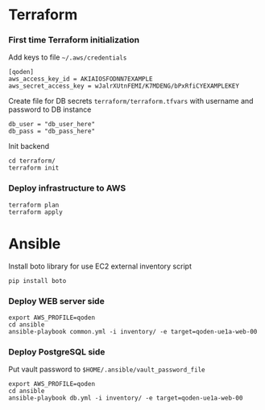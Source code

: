 # Terraform

### First time Terraform initialization
Add keys to file `~/.aws/credentials`
```
[qoden]
aws_access_key_id = AKIAIOSFODNN7EXAMPLE
aws_secret_access_key = wJalrXUtnFEMI/K7MDENG/bPxRfiCYEXAMPLEKEY
```

Create file for DB secrets `terraform/terraform.tfvars` with username and password to DB instance
```
db_user = "db_user_here"
db_pass = "db_pass_here"
```

Init backend
```
cd terraform/
terraform init
```

### Deploy infrastructure to AWS

```
terraform plan
terraform apply
```

# Ansible

Install boto library for use EC2 external inventory script

```pip install boto```

### Deploy WEB server side

```
export AWS_PROFILE=qoden
cd ansible
ansible-playbook common.yml -i inventory/ -e target=qoden-ue1a-web-00
```

### Deploy PostgreSQL side

Put vault password to `$HOME/.ansible/vault_password_file`
```
export AWS_PROFILE=qoden
cd ansible
ansible-playbook db.yml -i inventory/ -e target=qoden-ue1a-web-00
```
